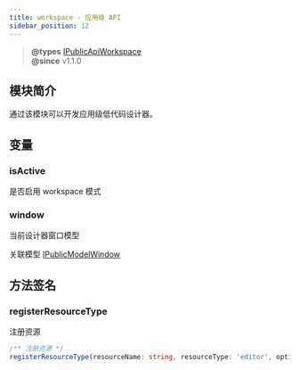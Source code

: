 ```yaml
---
title: workspace - 应用级 API
sidebar_position: 12
---
```


> **@types** [IPublicApiWorkspace](https://github.com/alibaba/lowcode-engine/blob/main/packages/types/src/shell/api/workspace.ts)<br/>
> **@since** v1.1.0


## 模块简介

通过该模块可以开发应用级低代码设计器。

## 变量

### isActive

是否启用 workspace 模式

### window

当前设计器窗口模型

关联模型 [IPublicModelWindow](./model/window)

## 方法签名

### registerResourceType
注册资源

```typescript
/** 注册资源 */
registerResourceType(resourceName: string, resourceType: 'editor', options: IPublicResourceOptions): void;
```
